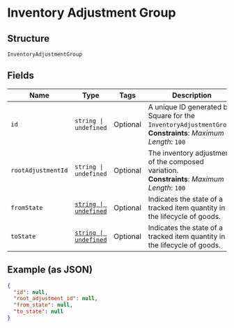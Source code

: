 
# Inventory Adjustment Group

## Structure

`InventoryAdjustmentGroup`

## Fields

| Name | Type | Tags | Description |
|  --- | --- | --- | --- |
| `id` | `string \| undefined` | Optional | A unique ID generated by Square for the<br>`InventoryAdjustmentGroup`.<br>**Constraints**: *Maximum Length*: `100` |
| `rootAdjustmentId` | `string \| undefined` | Optional | The inventory adjustment of the composed variation.<br>**Constraints**: *Maximum Length*: `100` |
| `fromState` | [`string \| undefined`](../../doc/models/inventory-state.md) | Optional | Indicates the state of a tracked item quantity in the lifecycle of goods. |
| `toState` | [`string \| undefined`](../../doc/models/inventory-state.md) | Optional | Indicates the state of a tracked item quantity in the lifecycle of goods. |

## Example (as JSON)

```json
{
  "id": null,
  "root_adjustment_id": null,
  "from_state": null,
  "to_state": null
}
```

